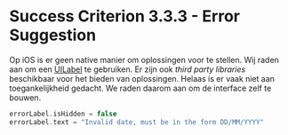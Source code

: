 # Success Criterion 3.3.3 - Error Suggestion

Op iOS is er geen native manier om oplossingen voor te stellen. Wij raden aan om een [UILabel](https://developer.apple.com/documentation/uikit/uilabel) te gebruiken. Er zijn ook _third party libraries_ beschikbaar voor het bieden van oplossingen. Helaas is er vaak niet aan toegankelijkheid gedacht. We raden daarom aan om de interface zelf te bouwen.

```swift
errorLabel.isHidden = false
errorLabel.text = "Invalid date, must be in the form DD/MM/YYYY"
```
